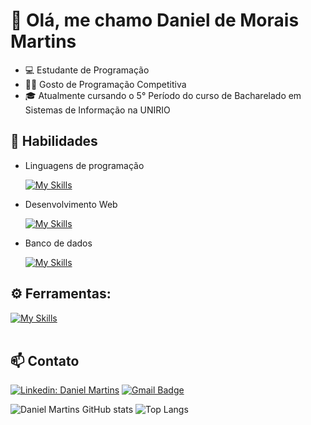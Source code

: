 # 👋 Olá, me chamo Daniel de Morais Martins

- 💻 Estudante de Programação
- 👨‍💻 Gosto de Programação Competitiva
- 🎓 Atualmente cursando o 5° Período do curso de Bacharelado em Sistemas de Informação na UNIRIO

## 🚀 Habilidades
- Linguagens de programação

  [![My Skills](https://skillicons.dev/icons?i=java,cpp,c,python,javascript)](https://skillicons.dev)

- Desenvolvimento Web

  [![My Skills](https://skillicons.dev/icons?i=html,css,nodejs,vue,scss)](https://skillicons.dev)

- Banco de dados

  [![My Skills](https://skillicons.dev/icons?i=postgresql,mysql)](https://skillicons.dev)


## ⚙️ Ferramentas:
[![My Skills](https://skillicons.dev/icons?i=github,visualstudio,vscode,idea,docker)](https://skillicons.dev)<br><br>

## 📫 Contato
[![Linkedin: Daniel Martins](https://img.shields.io/badge/-Linkedin-blue?style=flat-square&logo=Linkedin&logoColor=white&link=https://www.linkedin.com/in/daniel-martins-b63baa326/)](https://www.linkedin.com/in/daniel-martins-b63baa326/)
[![Gmail Badge](https://img.shields.io/badge/-Gmail-006bed?style=flat-square&logo=Gmail&logoColor=white&link=mailto:daniel.martins@edu.unirio.br)](mailto:daniel.martins@edu.unirio.br)

![Daniel Martins GitHub stats](https://github-readme-stats.vercel.app/api?username=DanielMartiins&show_icons=true&theme=dark)
![Top Langs](https://github-readme-stats.vercel.app/api/top-langs/?username=DanielMartiins&layout=compact&theme=dark)
